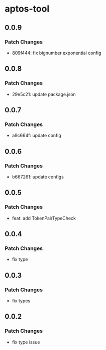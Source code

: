 # aptos-tool

## 0.0.9

### Patch Changes

- 809f444: fix bignumber exponential config

## 0.0.8

### Patch Changes

- 29e5c21: update package.json

## 0.0.7

### Patch Changes

- a9c664f: update config

## 0.0.6

### Patch Changes

- b667261: update configs

## 0.0.5

### Patch Changes

- feat: add TokenPairTypeCheck

## 0.0.4

### Patch Changes

- fix type

## 0.0.3

### Patch Changes

- fix types

## 0.0.2

### Patch Changes

- fix type issue
